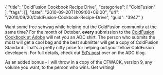 {
	"title": "ColdFusion Cookbook Recipe Drive",
	"categories": [
		"ColdFusion"
	],
	"tags": [],
	"date": "2010-09-20T11:09:00+06:00",
	"url": "/2010/09/20/ColdFusion-Cookbook-Recipe-Drive",
	"guid": "3947"
}

Want some free schwag while helping out the ColdFusion community at the same time? For the month of October, <b>every</b> submission to the <a href="http://cookbooks.adobe.com/coldfusion">ColdFusion Cookbook at Adobe</a> will net you an ADC shirt.  The person who submits the most will get a cool bag and the best submitter will get a copy of ColdFusion Standard. That's a pretty nifty price for helping out your fellow ColdFusion developers. For full details, check out <a href="http://bit.ly/aiEDNQ">Ed's post</a> over on the ADC blog. 

As an added bonus - I will throw in a copy of the CFWACK, version 9, any volume you want, to the person who wins. Get writing!